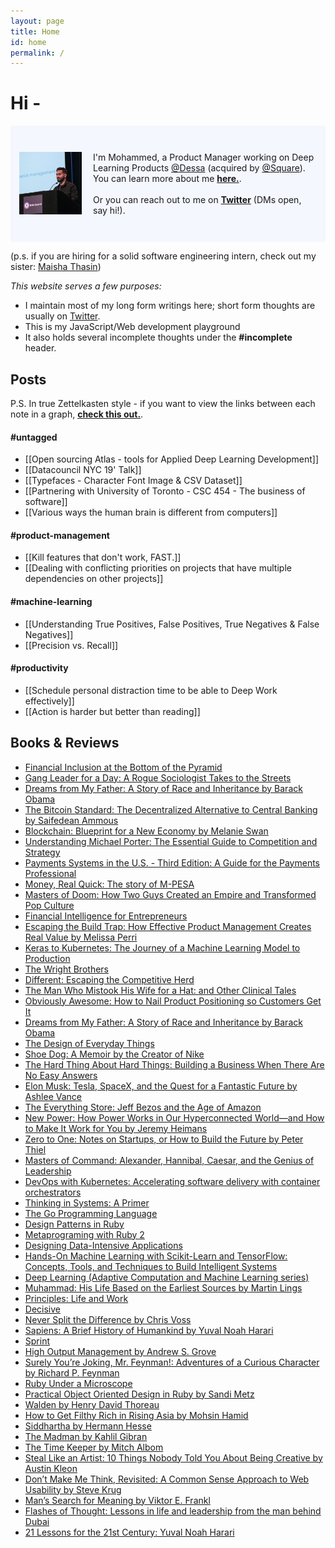 ```yaml
---
layout: page
title: Home
id: home
permalink: /
---
```


# Hi -

<p style="padding: 3em 1em; background: #f5f7ff; border-radius: 4px;">
  <img src="../assets/data.jpg" alt="Smiley face" style="float:left;width:100px;height:100px; padding-right:18px;object-fit: cover;">
  I'm Mohammed, a Product Manager working on Deep Learning Products <a href="www.dessa.com">@Dessa</a> (acquired by <a href="www.squareup.com">@Square</a>). <br />You can learn more about me <span style="font-weight: bold"><a href="/about">here.</a></span>.
  <br /><br />
  Or you can reach out to me on <b><a href="https://www.twitter.com/mohammedri_">Twitter</a></b> (DMs open, say hi!).

(p.s. if you are hiring for a solid software engineering intern, check out my sister: [Maisha Thasin](www.maisha-thasin.com))

</p>

_This website serves a few purposes:_

- I maintain most of my long form writings here; short form thoughts are usually on [Twitter](https://www.twitter.com/mohammedri_).
- This is my JavaScript/Web development playground
- It also holds several incomplete thoughts under the **#incomplete** header.

## Posts

P.S. In true Zettelkasten style - if you want to view the links between each note in a graph, <span style="font-weight: bold"><a href="/zettelkasten-graph">check this out.</a></span>.

#### #untagged

- [[Open sourcing Atlas - tools for Applied Deep Learning Development]]
- [[Datacouncil NYC 19' Talk]]
- [[Typefaces - Character Font Image & CSV Dataset]]
- [[Partnering with University of Toronto - CSC 454 - The business of software]]
- [[Various ways the human brain is different from computers]]

#### #product-management

- [[Kill features that don't work, FAST.]]
- [[Dealing with conflicting priorities on projects that have multiple dependencies on other projects]]

#### #machine-learning

- [[Understanding True Positives, False Positives, True Negatives & False Negatives]]
- [[Precision vs. Recall]]

#### #productivity

- [[Schedule personal distraction time to be able to Deep Work effectively]]
- [[Action is harder but better than reading]]

## Books & Reviews

- [Financial Inclusion at the Bottom of the Pyramid](https://www.goodreads.com/book/show/25992829-financial-inclusion-at-the-bottom-of-the-pyramid)
- [Gang Leader for a Day: A Rogue Sociologist Takes to the Streets](https://www.goodreads.com/book/show/1491906.Gang_Leader_for_a_Day)
- [Dreams from My Father: A Story of Race and Inheritance by Barack Obama](https://www.goodreads.com/book/show/88061.Dreams_from_My_Father)
- [The Bitcoin Standard: The Decentralized Alternative to Central Banking by Saifedean Ammous](https://www.goodreads.com/book/show/36448501-the-bitcoin-standard?from_search=true&from_srp=true&qid=8VoNiV6v62&rank=1)
- [Blockchain: Blueprint for a New Economy by Melanie Swan](https://www.goodreads.com/book/show/24714901-blockchain?from_search=true&from_srp=true&qid=DmFoNmQ7Ql&rank=1)
- [Understanding Michael Porter: The Essential Guide to Competition and Strategy](https://www.goodreads.com/book/show/13263934-understanding-michael-porter?ac=1&from_search=true&qid=DlYcUWMyEg&rank=1)
- [Payments Systems in the U.S. - Third Edition: A Guide for the Payments Professional](https://www.amazon.ca/gp/product/B074PB7T1K/ref=ppx_yo_dt_b_d_asin_title_o01?ie=UTF8&psc=1)
- [Money, Real Quick: The story of M-PESA](https://www.amazon.ca/gp/product/B007FPP7NI/ref=ppx_yo_dt_b_d_asin_title_o02?ie=UTF8&psc=1)
- [Masters of Doom: How Two Guys Created an Empire and Transformed Pop Culture](https://www.amazon.ca/gp/product/B071SDBBXK/ref=ppx_yo_dt_b_d_asin_title_o08aud_?ie=UTF8&psc=1)
- [Financial Intelligence for Entrepreneurs](https://www.amazon.ca/gp/product/1422119157/ref=ppx_yo_dt_b_asin_title_o02_s00?ie=UTF8&psc=1)
- [Escaping the Build Trap: How Effective Product Management Creates Real Value by Melissa Perri](https://www.goodreads.com/book/show/42611483-escaping-the-build-trap?ac=1&from_search=true&qid=uFc54HOrJU&rank=1)
- [Keras to Kubernetes: The Journey of a Machine Learning Model to Production](https://www.amazon.ca/gp/product/B07QTCBWZD/ref=ppx_yo_dt_b_d_asin_title_o07?ie=UTF8&psc=1)
- [The Wright Brothers](https://www.amazon.ca/gp/product/B071FQH2HD/ref=ppx_yo_dt_b_d_asin_title_o01aud_?ie=UTF8&psc=1)
- [Different: Escaping the Competitive Herd](https://www.amazon.ca/gp/product/B072F7ZC7Y/ref=ppx_yo_dt_b_d_asin_title_o04aud_?ie=UTF8&psc=1)
- [The Man Who Mistook His Wife for a Hat: and Other Clinical Tales](https://www.amazon.ca/gp/product/B071F67DCG/ref=ppx_yo_dt_b_d_asin_title_o02aud_?ie=UTF8&psc=1)
- [Obviously Awesome: How to Nail Product Positioning so Customers Get It](https://www.amazon.ca/gp/product/B07PPW5V9C/ref=ppx_yo_dt_b_d_asin_title_o04?ie=UTF8&psc=1)
- [Dreams from My Father: A Story of Race and Inheritance by Barack Obama](https://www.goodreads.com/book/show/88061.Dreams_from_My_Father)
- [The Design of Everyday Things](https://www.amazon.ca/gp/product/B07L5TBRRG/ref=ppx_yo_dt_b_d_asin_title_o09aud_?ie=UTF8&psc=1)
- [Shoe Dog: A Memoir by the Creator of Nike](https://www.amazon.ca/gp/product/B071Z5SL23/ref=ppx_yo_dt_b_d_asin_title_o02aud_?ie=UTF8&psc=1)
- [The Hard Thing About Hard Things: Building a Business When There Are No Easy Answers](https://www.amazon.ca/gp/product/B072HSPZ6V/ref=ppx_yo_dt_b_d_asin_title_o01aud_?ie=UTF8&psc=1)
- [Elon Musk: Tesla, SpaceX, and the Quest for a Fantastic Future by Ashlee Vance](https://www.goodreads.com/book/show/25541028-elon-musk)
- [The Everything Store: Jeff Bezos and the Age of Amazon](https://www.amazon.ca/gp/product/B072FD1MVQ/ref=ppx_yo_dt_b_d_asin_title_o02aud_?ie=UTF8&psc=1)
- [New Power: How Power Works in Our Hyperconnected World—and How to Make It Work for You by Jeremy Heimans](https://www.goodreads.com/book/show/35484894-new-power)
- [Zero to One: Notes on Startups, or How to Build the Future by Peter Thiel](https://www.goodreads.com/book/show/18050143-zero-to-one)
- [Masters of Command: Alexander, Hannibal, Caesar, and the Genius of Leadership](https://www.amazon.ca/gp/product/B072BSXMJL/ref=ppx_yo_dt_b_d_asin_title_o06aud_?ie=UTF8&psc=1)
- [DevOps with Kubernetes: Accelerating software delivery with container orchestrators](https://www.amazon.ca/gp/product/B0711KDB8N/ref=ppx_yo_dt_b_d_asin_title_o02?ie=UTF8&psc=1)
- [Thinking in Systems: A Primer](https://www.amazon.ca/gp/product/B005VSRFEA/ref=ppx_yo_dt_b_d_asin_title_o02?ie=UTF8&psc=1)
- [The Go Programming Language](https://www.amazon.ca/gp/product/0134190440/ref=ppx_yo_dt_b_asin_title_o07_s00?ie=UTF8&psc=1)
- [Design Patterns in Ruby](https://www.amazon.ca/gp/product/B004YW6M6G/ref=ppx_yo_dt_b_d_asin_title_o04?ie=UTF8&psc=1)
- [Metaprograming with Ruby 2](https://www.amazon.ca/gp/product/B00N9I0RMQ/ref=ppx_yo_dt_b_d_asin_title_o02?ie=UTF8&psc=1)
- [Designing Data-Intensive Applications](https://www.amazon.ca/gp/product/B06XPJML5D/ref=ppx_yo_dt_b_d_asin_title_o06?ie=UTF8&psc=1)
- [Hands-On Machine Learning with Scikit-Learn and TensorFlow: Concepts, Tools, and Techniques to Build Intelligent Systems](https://www.amazon.ca/gp/product/1491962291/ref=ppx_yo_dt_b_asin_title_o07_s00?ie=UTF8&psc=1)
- [Deep Learning (Adaptive Computation and Machine Learning series)](https://www.amazon.ca/gp/product/B01MRVFGX4/ref=ppx_yo_dt_b_d_asin_title_o05?ie=UTF8&psc=1)
- [Muhammad: His Life Based on the Earliest Sources by Martin Lings](https://www.goodreads.com/book/show/144925.Muhammad)
- [Principles: Life and Work](https://www.goodreads.com/book/show/34941133-principles)
- [Decisive](https://www.goodreads.com/book/show/19301397-decisive)
- [Never Split the Difference by Chris Voss](https://www.goodreads.com/book/show/26156469-never-split-the-difference)
- [Sapiens: A Brief History of Humankind by Yuval Noah Harari](https://www.goodreads.com/book/show/23692271-sapiens)
- [Sprint](https://www.goodreads.com/book/show/27831864-sprint)
- [High Output Management by Andrew S. Grove](https://www.goodreads.com/book/show/27140043-high-output-management)
- [Surely You’re Joking, Mr. Feynman!: Adventures of a Curious Character by Richard P. Feynman](https://www.goodreads.com/book/show/5544.Surely_You_re_Joking_Mr_Feynman_)
- [Ruby Under a Microscope](https://www.goodreads.com/book/show/16300795-ruby-under-a-microscope)
- [Practical Object Oriented Design in Ruby by Sandi Metz](https://www.goodreads.com/book/show/13507787-practical-object-oriented-design-in-ruby)
- [Walden by Henry David Thoreau](https://www.goodreads.com/book/show/16902.Walden)
- [How to Get Filthy Rich in Rising Asia by Mohsin Hamid](https://www.goodreads.com/book/show/15815364-how-to-get-filthy-rich-in-rising-asia)
- [Siddhartha by Hermann Hesse](https://www.goodreads.com/book/show/52036.Siddhartha)
- [The Madman by Kahlil Gibran](https://www.goodreads.com/book/show/2544.The_Madman)
- [The Time Keeper by Mitch Albom](https://www.goodreads.com/book/show/13624688-the-time-keeper)
- [Steal Like an Artist: 10 Things Nobody Told You About Being Creative by Austin Kleon](https://www.goodreads.com/book/show/13099738-steal-like-an-artist)
- [Don’t Make Me Think, Revisited: A Common Sense Approach to Web Usability by Steve Krug](https://www.goodreads.com/book/show/18197267-don-t-make-me-think-revisited)
- [Man’s Search for Meaning by Viktor E. Frankl](https://www.goodreads.com/book/show/4069.Man_s_Search_for_Meaning)
- [Flashes of Thought: Lessons in life and leadership from the man behind Dubai](https://www.goodreads.com/book/show/24796173-flashes-of-thought)
- [21 Lessons for the 21st Century: Yuval Noah Harari](https://www.amazon.ca/gp/product/B07H43DHV3/ref=ppx_yo_dt_b_d_asin_title_o01aud_?ie=UTF8&psc=1)

<style>
  .wrapper {
    max-width: 46em;
  }
</style>
